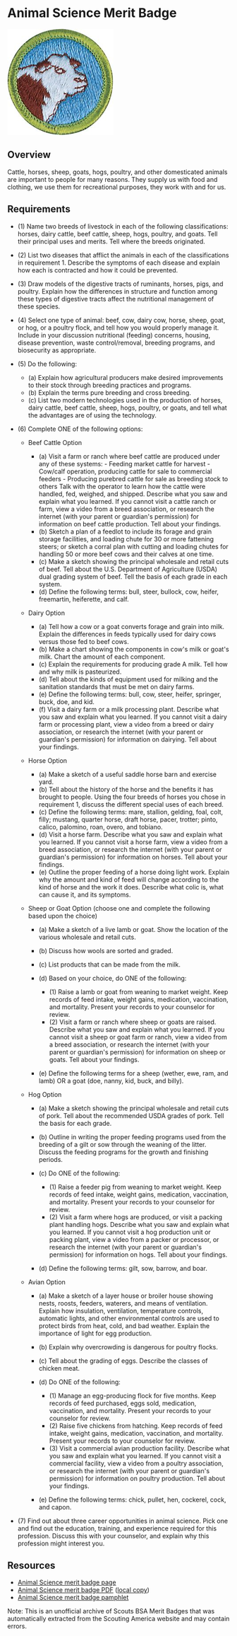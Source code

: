 

# Animal Science Merit Badge

![Animal Science Merit Badge](images/animal-science-merit-badge.jpg)

## Overview



Cattle, horses, sheep, goats, hogs, poultry, and other domesticated animals are important to people for many reasons. They supply us with food and clothing, we use them for recreational purposes, they work with and for us.

## Requirements

* (1) Name two breeds of livestock in each of the following classifications: horses, dairy cattle, beef cattle, sheep, hogs, poultry, and goats. Tell their principal uses and merits. Tell where the breeds originated.
* (2) List two diseases that afflict the animals in each of the classifications in requirement 1. Describe the symptoms of each disease and explain how each is contracted and how it could be prevented.
* (3) Draw models of the digestive tracts of ruminants, horses, pigs, and poultry. Explain how the differences in structure and function among these types of digestive tracts affect the nutritional management of these species.
* (4) Select one type of animal: beef, cow, dairy cow, horse, sheep, goat, or hog, or a poultry flock, and tell how you would properly manage it. Include in your discussion nutritional (feeding) concerns, housing, disease prevention, waste control/removal, breeding programs, and biosecurity as appropriate.
* (5) Do the following:
    * (a) Explain how agricultural producers make desired improvements to their stock through breeding practices and programs.
    * (b) Explain the terms pure breeding and cross breeding.
    * (c) List two modern technologies used in the production of horses, dairy cattle, beef cattle, sheep, hogs, poultry, or goats, and tell what the advantages are of using the technology.


* (6) Complete ONE of the following options:
    * Beef Cattle Option
        * (a) Visit a farm or ranch where beef cattle are produced under any of these systems:  - Feeding market cattle for harvest - Cow/calf operation, producing cattle for sale to commercial feeders - Producing purebred cattle for sale as breeding stock to others  Talk with the operator to learn how the cattle were handled, fed, weighed, and shipped. Describe what you saw and explain what you learned. If you cannot visit a cattle ranch or farm, view a video from a breed association, or research the internet (with your parent or guardian's permission) for information on beef cattle production. Tell about your findings.
        * (b) Sketch a plan of a feedlot to include its forage and grain storage facilities, and loading chute for 30 or more fattening steers; or sketch a corral plan with cutting and loading chutes for handling 50 or more beef cows and their calves at one time.
        * (c) Make a sketch showing the principal wholesale and retail cuts of beef. Tell about the U.S. Department of Agriculture (USDA) dual grading system of beef. Tell the basis of each grade in each system.
        * (d) Define the following terms: bull, steer, bullock, cow, heifer, freemartin, heiferette, and calf.


    * Dairy Option
        * (a) Tell how a cow or a goat converts forage and grain into milk. Explain the differences in feeds typically used for dairy cows versus those fed to beef cows.
        * (b) Make a chart showing the components in cow's milk or goat's milk. Chart the amount of each component.
        * (c) Explain the requirements for producing grade A milk. Tell how and why milk is pasteurized.
        * (d) Tell about the kinds of equipment used for milking and the sanitation standards that must be met on dairy farms.
        * (e) Define the following terms: bull, cow, steer, heifer, springer, buck, doe, and kid.
        * (f) Visit a dairy farm or a milk processing plant. Describe what you saw and explain what you learned. If you cannot visit a dairy farm or processing plant, view a video from a breed or dairy association, or research the internet (with your parent or guardian's permission) for information on dairying. Tell about your findings.


    * Horse Option
        * (a) Make a sketch of a useful saddle horse barn and exercise yard.
        * (b) Tell about the history of the horse and the benefits it has brought to people. Using the four breeds of horses you chose in requirement 1, discuss the different special uses of each breed.
        * (c) Define the following terms: mare, stallion, gelding, foal, colt, filly; mustang, quarter horse, draft horse, pacer, trotter; pinto, calico, palomino, roan, overo, and tobiano.
        * (d) Visit a horse farm. Describe what you saw and explain what you learned. If you cannot visit a horse farm, view a video from a breed association, or research the internet (with your parent or guardian's permission) for information on horses. Tell about your findings.
        * (e) Outline the proper feeding of a horse doing light work. Explain why the amount and kind of feed will change according to the kind of horse and the work it does. Describe what colic is, what can cause it, and its symptoms.


    * Sheep or Goat Option (choose one and complete the following based upon the choice)
        * (a) Make a sketch of a live lamb or goat. Show the location of the various wholesale and retail cuts.
        * (b) Discuss how wools are sorted and graded.
        * (c) List products that can be made from the milk.
        * (d) Based on your choice, do ONE of the following:
            * (1) Raise a lamb or goat from weaning to market weight. Keep records of feed intake, weight gains, medication, vaccination, and mortality. Present your records to your counselor for review.
            * (2) Visit a farm or ranch where sheep or goats are raised. Describe what you saw and explain what you learned. If you cannot visit a sheep or goat farm or ranch, view a video from a breed association, or research the internet (with your parent or guardian's permission) for information on sheep or goats. Tell about your findings.


        * (e) Define the following terms for a sheep (wether, ewe, ram, and lamb) OR a goat (doe, nanny, kid, buck, and billy).


    * Hog Option
        * (a) Make a sketch showing the principal wholesale and retail cuts of pork. Tell about the recommended USDA grades of pork. Tell the basis for each grade.
        * (b) Outline in writing the proper feeding programs used from the breeding of a gilt or sow through the weaning of the litter. Discuss the feeding programs for the growth and finishing periods.
        * (c) Do ONE of the following:
            * (1) Raise a feeder pig from weaning to market weight. Keep records of feed intake, weight gains, medication, vaccination, and mortality. Present your records to your counselor for review.
            * (2) Visit a farm where hogs are produced, or visit a packing plant handling hogs. Describe what you saw and explain what you learned. If you cannot visit a hog production unit or packing plant, view a video  from a packer or processor, or research the internet (with your parent or guardian's permission) for information on hogs. Tell about your findings.


        * (d) Define the following terms: gilt, sow, barrow, and boar.


    * Avian Option
        * (a) Make a sketch of a layer house or broiler house showing nests, roosts, feeders, waterers, and means of ventilation. Explain how insulation, ventilation, temperature controls, automatic lights, and other environmental controls are used to protect birds from heat, cold, and bad weather. Explain the importance of light for egg production.
        * (b) Explain why overcrowding is dangerous for poultry flocks.
        * (c) Tell about the grading of eggs. Describe the classes of chicken meat.
        * (d) Do ONE of the following:
            * (1) Manage an egg-producing flock for five months. Keep records of feed purchased, eggs sold, medication, vaccination, and mortality. Present your records to your counselor for review.
            * (2) Raise five chickens from hatching. Keep records of feed intake, weight gains, medication, vaccination, and mortality. Present your records to your counselor for review.
            * (3) Visit a commercial avian production facility. Describe what you saw and explain what you learned. If you cannot visit a commercial facility, view a video from a poultry association, or research the internet (with your parent or guardian's permission) for information on poultry production. Tell about your findings.


        * (e) Define the following terms: chick, pullet, hen, cockerel, cock, and capon.




* (7) Find out about three career opportunities in animal science. Pick one and find out the education, training, and experience required for this profession. Discuss this with your counselor, and explain why this profession might interest you.


## Resources

- [Animal Science merit badge page](https://www.scouting.org/merit-badges/animal-science/)
- [Animal Science merit badge PDF](https://filestore.scouting.org/filestore/Merit_Badge_ReqandRes/Pamphlets/Animal%20Science_2023.pdf) ([local copy](files/animal-science-merit-badge.pdf))
- [Animal Science merit badge pamphlet](https://www.scoutshop.org/bsa-animal-science-merit-badge-pamphlet-boy-scouts-of-america-660194.html)

Note: This is an unofficial archive of Scouts BSA Merit Badges that was automatically extracted from the Scouting America website and may contain errors.
